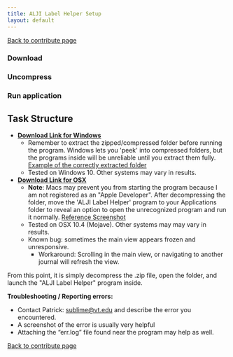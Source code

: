 ```yaml
---
title: ALJI Label Helper Setup
layout: default
---
```


[Back to contribute page](./contribute)

### Download 

### Uncompress

### Run application

## Task Structure



- [**Download Link for Windows**](https://github.com/sublime09/ALJI/releases/latest/download/ALJI_Label_Helper_Windows.zip)
     - Remember to extract the zipped/compressed folder before running the program.  Windows lets you 'peek' into compressed folders, but the programs inside will be unreliable until you extract them fully.  [Example of the correctly extracted folder](assets/img/alji_open_on_windows.png)
     - Tested on Windows 10. Other systems may vary in results.
- [**Download Link for OSX**](https://github.com/sublime09/ALJI/releases/latest/download/ALJI_Label_Helper_Mac.zip)
     - **Note**: Macs may prevent you from starting the program because I am not registered as an "Apple Developer". After decompressing the folder, move the 'ALJI Label Helper' program to your Applications folder to reveal an option to open the unrecognized program and run it normally.  [Reference Screenshot](./assets/img/alji_open_on_mac.png)
     - Tested on OSX 10.4 (Mojave). Other systems may may vary in results.
     - Known bug: sometimes the main view appears frozen and unresponsive.
       - Workaround: Scrolling in the main view, or navigating to another journal will refresh the view.

From this point, it is simply decompress the .zip file, open the folder, and launch the "ALJI Label Helper" program inside.

**Troubleshooting / Reporting errors:**
- Contact Patrick: [sublime@vt.edu](mailto:sublime@vt.edu) and describe the error you encountered.
- A screenshot of the error is usually very helpful
- Attaching the “err.log” file found near the program may help as well.




[Back to contribute page](./contribute)
